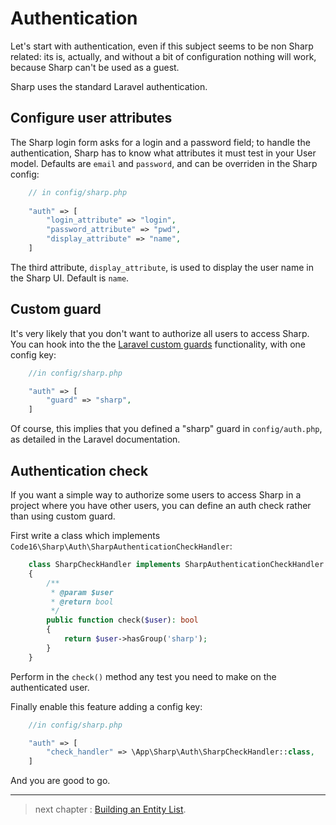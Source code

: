 # Authentication

Let's start with authentication, even if this subject seems to be non Sharp related: its is, actually, and without a bit of configuration nothing will work, because Sharp can't be used as a guest.

Sharp uses the standard Laravel authentication.

## Configure user attributes

The Sharp login form asks for a login and a password field; to handle the authentication, Sharp has to know what attributes it must test in your User model. Defaults are `email` and `password`, and can be overriden in the Sharp config:

```php
    // in config/sharp.php
    
    "auth" => [
        "login_attribute" => "login",
        "password_attribute" => "pwd",
        "display_attribute" => "name",
    ]
```

The third attribute, `display_attribute`, is used to display the user name in the Sharp UI. Default is `name`.

## Custom guard

It's very likely that you don't want to authorize all users to access Sharp. You can hook into the the [Laravel custom guards](https://laravel.com/docs/5.4/authentication#adding-custom-guards) functionality, with one config key:

```php
    //in config/sharp.php

    "auth" => [
        "guard" => "sharp",
    ]
```

Of course, this implies that you defined a "sharp" guard in `config/auth.php`, as detailed in the Laravel documentation.

## Authentication check

If you want a simple way to authorize some users to access Sharp in a project where you have other users, you can define an auth check rather than using custom guard.

First write a class which implements `Code16\Sharp\Auth\SharpAuthenticationCheckHandler`:

```php
    class SharpCheckHandler implements SharpAuthenticationCheckHandler
    {
        /**
         * @param $user
         * @return bool
         */
        public function check($user): bool
        {
            return $user->hasGroup('sharp');
        }
    }
```

Perform in the `check()` method any test you need to make on the authenticated user.

Finally enable this feature adding a config key:

```php
    //in config/sharp.php

    "auth" => [
        "check_handler" => \App\Sharp\Auth\SharpCheckHandler::class,
    ]
```

And you are good to go.

---

> next chapter : [Building an Entity List](building-entity-list.md).